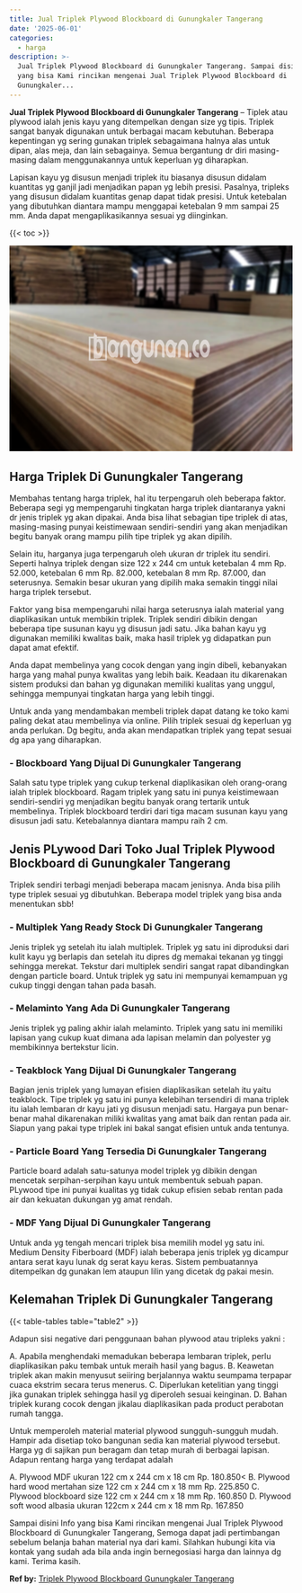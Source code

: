 ```yaml
---
title: Jual Triplek Plywood Blockboard di Gunungkaler Tangerang
date: '2025-06-01'
categories:
  - harga
description: >-
  Jual Triplek Plywood Blockboard di Gunungkaler Tangerang. Sampai disini Info
  yang bisa Kami rincikan mengenai Jual Triplek Plywood Blockboard di
  Gunungkaler...
---
```


**Jual Triplek Plywood Blockboard di Gunungkaler Tangerang** – Tiplek atau plywood ialah jenis kayu yang ditempelkan dengan size yg tipis. Triplek sangat banyak digunakan untuk berbagai macam kebutuhan. Beberapa kepentingan yg sering gunakan triplek sebagaimana halnya alas untuk dipan, alas meja, dan lain sebagainya. Semua bergantung dr diri masing-masing dalam menggunakannya untuk keperluan yg diharapkan.

Lapisan kayu yg disusun menjadi triplek itu biasanya disusun didalam kuantitas yg ganjil jadi menjadikan papan yg lebih presisi. Pasalnya, tripleks yang disusun didalam kuantitas genap dapat tidak presisi. Untuk ketebalan yang dibutuhkan diantara mampu menggapai ketebalan 9 mm sampai 25 mm. Anda dapat mengaplikasikannya sesuai yg diinginkan.

{{< toc >}}

![Jual Triplek Plywood Blockboard di Gunungkaler Tangerang](/images/jual-triplek-murah-46.png)

## Harga Triplek Di Gunungkaler Tangerang

Membahas tentang harga triplek, hal itu terpengaruh oleh beberapa faktor. Beberapa segi yg mempengaruhi tingkatan harga triplek diantaranya yakni dr jenis triplek yg akan dipakai. Anda bisa lihat sebagian tipe triplek di atas, masing-masing punyai keistimewaan sendiri-sendiri yang akan menjadikan begitu banyak orang mampu pilih tipe triplek yg akan dipilih.

Selain itu, harganya juga terpengaruh oleh ukuran dr triplek itu sendiri. Seperti halnya triplek dengan size 122 x 244 cm untuk ketebalan 4 mm Rp. 52.000, ketebalan 6 mm Rp. 82.000, ketebalan 8 mm Rp. 87.000, dan seterusnya. Semakin besar ukuran yang dipilih maka semakin tinggi nilai harga triplek tersebut.

Faktor yang bisa mempengaruhi nilai harga seterusnya ialah material yang diaplikasikan untuk membikin triplek. Triplek sendiri dibikin dengan beberapa tipe susunan kayu yg disusun jadi satu. Jika bahan kayu yg digunakan memiliki kwalitas baik, maka hasil triplek yg didapatkan pun dapat amat efektif.

Anda dapat membelinya yang cocok dengan yang ingin dibeli, kebanyakan harga yang mahal punya kwalitas yang lebih baik. Keadaan itu dikarenakan sistem produksi dan bahan yg digunakan memiliki kualitas yang unggul, sehingga mempunyai tingkatan harga yang lebih tinggi.

Untuk anda yang mendambakan membeli triplek dapat datang ke toko kami paling dekat atau membelinya via online. Pilih triplek sesuai dg keperluan yg anda perlukan. Dg begitu, anda akan mendapatkan triplek yang tepat sesuai dg apa yang diharapkan.

### \- Blockboard Yang Dijual Di Gunungkaler Tangerang

Salah satu type triplek yang cukup terkenal diaplikasikan oleh orang-orang ialah triplek blockboard. Ragam triplek yang satu ini punya keistimewaan sendiri-sendiri yg menjadikan begitu banyak orang tertarik untuk membelinya. Triplek blockboard terdiri dari tiga macam susunan kayu yang disusun jadi satu. Ketebalannya diantara mampu raih 2 cm.

## Jenis PLywood Dari Toko Jual Triplek Plywood Blockboard di Gunungkaler Tangerang

Triplek sendiri terbagi menjadi beberapa macam jenisnya. Anda bisa pilih type triplek sesuai yg dibutuhkan. Beberapa model triplek yang bisa anda menentukan sbb!

### \- Multiplek Yang Ready Stock Di Gunungkaler Tangerang

Jenis triplek yg setelah itu ialah multiplek. Triplek yg satu ini diproduksi dari kulit kayu yg berlapis dan setelah itu dipres dg memakai tekanan yg tinggi sehingga merekat. Tekstur dari multiplek sendiri sangat rapat dibandingkan dengan particle board. Untuk triplek yg satu ini mempunyai kemampuan yg cukup tinggi dengan tahan pada basah.

### \- Melaminto Yang Ada Di Gunungkaler Tangerang

Jenis triplek yg paling akhir ialah melaminto. Triplek yang satu ini memiliki lapisan yang cukup kuat dimana ada lapisan melamin dan polyester yg membikinnya bertekstur licin.

### \- Teakblock Yang Dijual Di Gunungkaler Tangerang

Bagian jenis triplek yang lumayan efisien diaplikasikan setelah itu yaitu teakblock. Tipe triplek yg satu ini punya kelebihan tersendiri di mana triplek itu ialah lembaran dr kayu jati yg disusun menjadi satu. Hargaya pun benar-benar mahal dikarenakan miliki kwalitas yang amat baik dan rentan pada air. Siapun yang pakai type triplek ini bakal sangat efisien untuk anda tentunya.

### \- Particle Board Yang Tersedia Di Gunungkaler Tangerang

Particle board adalah satu-satunya model triplek yg dibikin dengan mencetak serpihan-serpihan kayu untuk membentuk sebuah papan. PLywood tipe ini punyai kualitas yg tidak cukup efisien sebab rentan pada air dan kekuatan dukungan yg amat rendah.

### \- MDF Yang Dijual Di Gunungkaler Tangerang

Untuk anda yg tengah mencari triplek bisa memilih model yg satu ini. Medium Density Fiberboard (MDF) ialah beberapa jenis triplek yg dicampur antara serat kayu lunak dg serat kayu keras. Sistem pembuatannya ditempelkan dg gunakan lem ataupun lilin yang dicetak dg pakai mesin.

## Kelemahan Triplek Di Gunungkaler Tangerang

{{< table-tables table="table2" >}}

Adapun sisi negative dari penggunaan bahan plywood atau tripleks yakni :

A. Apabila menghendaki memadukan beberapa lembaran triplek, perlu diaplikasikan paku tembak untuk meraih hasil yang bagus. B. Keawetan triplek akan makin menyusut seiiring berjalannya waktu seumpama terpapar cuaca ekstrim secara terus menerus. C. Diperlukan ketelitian yang tinggi jika gunakan triplek sehingga hasil yg diperoleh sesuai keinginan. D. Bahan triplek kurang cocok dengan jikalau diaplikasikan pada product perabotan rumah tangga.

Untuk memperoleh material material plywood sungguh-sungguh mudah. Hampir ada disetiap toko bangunan sedia kan material plywood tersebut. Harga yg di sajikan pun beragam dan tetap murah di berbagai lapisan. Adapun rentang harga yang terdapat adalah

A. Plywood MDF ukuran 122 cm x 244 cm x 18 cm Rp. 180.850< B. Plywood hard wood mertahan size 122 cm x 244 cm x 18 mm Rp. 225.850 C. Plywood blockboard size 122 cm x 244 cm x 18 mm Rp. 160.850 D. Plywood soft wood albasia ukuran 122cm x 244 cm x 18 mm Rp. 167.850

Sampai disini Info yang bisa Kami rincikan mengenai Jual Triplek Plywood Blockboard di Gunungkaler Tangerang, Semoga dapat jadi pertimbangan sebelum belanja bahan material nya dari kami. Silahkan hubungi kita via kontak yang sudah ada bila anda ingin bernegosiasi harga dan lainnya dg kami. Terima kasih.

**Ref by:** [Triplek Plywood Blockboard Gunungkaler Tangerang](https://id.wikipedia.org/wiki/Triplek)
